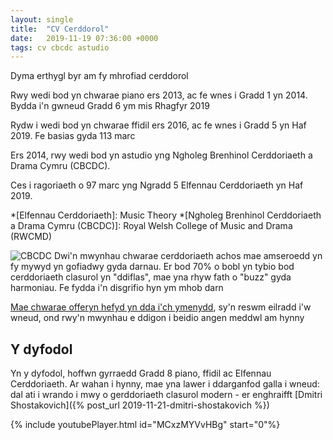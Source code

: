 ```yaml
---
layout: single
title:  "CV Cerddorol"
date:   2019-11-19 07:36:00 +0000
tags: cv cbcdc astudio
---
```


Dyma erthygl byr am fy mhrofiad cerddorol

Rwy wedi bod yn chwarae piano ers 2013, ac fe wnes i Gradd 1 yn 2014. Bydda i'n gwneud Gradd 6 ym mis Rhagfyr 2019

Rydw i wedi bod yn chwarae ffidil ers 2016, ac fe wnes i Gradd 5 yn Haf 2019. Fe basias gyda 113 marc

Ers 2014, rwy wedi bod yn astudio yng Ngholeg Brenhinol Cerddoriaeth a Drama Cymru (CBCDC). 

Ces i ragoriaeth o 97 marc yng  Ngradd 5 Elfennau Cerddoriaeth yn Haf 2019.
 
*[Elfennau Cerddoriaeth]: Music Theory
*[Ngholeg Brenhinol Cerddoriaeth a Drama Cymru (CBCDC)]: Royal Welsh College of Music and Drama (RWCMD)

![CBCDC](https://www.wales.com/sites/default/files/styles/o_herostandard_fullwidth_1x/public/media-library/2019-01/Joe%20Clark,%20BFLS,%20RWCMD,%20view%20from%20north%20road,%20concert%20hall,-small.jpg?itok=tdipf08t%201x)
Dwi'n mwynhau chwarae cerddoriaeth achos mae amseroedd yn fy mywyd yn gofiadwy gyda darnau. Er bod 70% o bobl yn tybio bod cerddoriaeth clasurol yn "ddiflas", mae yna rhyw fath o "buzz" gyda harmoniau. Fe fydda i'n disgrifio hyn ym mhob darn

[Mae chwarae offeryn hefyd yn dda i'ch ymenydd](https://www.alzdiscovery.org/cognitive-vitality/blog/does-music-benefit-the-brain), sy'n reswm eilradd i'w wneud, ond rwy'n mwynhau e ddigon i beidio angen meddwl am hynny

## Y dyfodol

Yn y dyfodol, hoffwn gyrraedd Gradd 8 piano, ffidil ac Elfennau Cerddoriaeth. Ar wahan i hynny, mae yna lawer i ddarganfod galla i wneud: dal ati i wrando i mwy o gerddoriaeth clasurol modern - er enghraifft [Dmitri Shostakovich]({% post_url 2019-11-21-dmitri-shostakovich %})

{% include youtubePlayer.html id="MCxzMYVvHBg" start="0"%}

